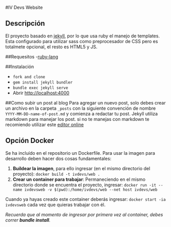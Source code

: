 #IV Devs Website
## Descripción
El proyecto basado en [jekyll](https://jekyllrb.com/), por lo que usa ruby el manejo de templates.
Esta configurado para utilizar sass como preprocesador de CSS pero es totalmete opcional, el resto es HTML5 y JS.

##Requesitos
-[ruby-lang](https://www.ruby-lang.org/es/)

##Instalación
- `fork and clone`
- `gem install jekyll bundler`
- `bundle exec jekyll serve`
- Abrir [http://localhost:4000](http://localhost:4000)

##Como subir un post al blog
Para agregar un nuevo post, solo debes crear un archivo en la carpeta `_posts` con la siguiente convención de nombre `YYYY-MM-DD-name-of-post.md` y comienza a redactar tu post.
Jekyll utiliza markdown para manejar los post. si no te manejas con markdown te recomiendo utilizar este [editor online](https://stackedit.io/editor)


## Opción Docker
Se ha incluído en el repositorio un Dockerfile.
Para usar la imagen para desarrollo deben hacer dos cosas fundamentales:

1.  **Buildear la imagen**, para ello ingresar (en el mismo directorio del proyecto): `docker build -t ivdevs/web .`
1. **Crear un container para trabajar**: Permaneciendo en el mismo directorio donde se encuentra el proyecto, ingresar:
 `docker run -it --name ivdevsweb -v $(pwd):/home/ivdevs/web --net host ivdevs/web`
 
Cuando ya hayas creado este container deberás ingresar: `docker start -ia ivdevsweb` cada vez que quieras trabajar con él.

*Recuerda que al momento de ingresar por primera vez al container, debes correr **bundle install**.*